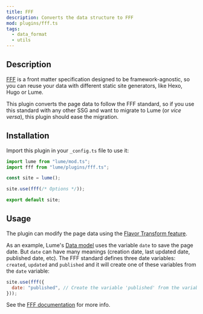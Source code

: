 ```yaml
---
title: FFF
description: Converts the data structure to FFF
mod: plugins/fff.ts
tags:
  - data_format
  - utils
---
```


## Description

[FFF](https://fff.js.org/) is a front matter specification designed to be
framework-agnostic, so you can reuse your data with different static site
generators, like Hexo, Hugo or Lume.

This plugin converts the page data to follow the FFF standard, so if you use
this standard with any other SSG and want to migrate to Lume (or _vice versa_),
this plugin should ease the migration.

## Installation

Import this plugin in your `_config.ts` file to use it:

```js
import lume from "lume/mod.ts";
import fff from "lume/plugins/fff.ts";

const site = lume();

site.use(fff(/* Options */));

export default site;
```

## Usage

The plugin can modify the page data using the
[Flavor Transform feature](https://fff.js.org/concepts/flavor-transform.html).

As an example, Lume's [Data model](../docs/advanced/the-data-model.md) uses the
variable `date` to save the page date. But `date` can have many meanings
(creation date, last updated date, published date, etc). The FFF standard defines
three date variables: `created`, `updated` and `published` and it will create
one of these variables from the `date` variable:

```js
site.use(fff({
  date: "published", // Create the variable 'published' from the variable 'date'
}));
```

See the [FFF documentation](https://fff.js.org/version/1.2.html) for more info.
